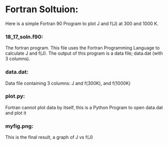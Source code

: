 # Fortran Soltuion:
Here is a simple Fortran 90 Program to plot J and f(J) at 300 and 1000 K.

### 18_17_soln.f90:
The fortran program.
This file uses the Fortran Programming Language to calculate J and f(J). 
The output of this program is a data file; data.dat (with 3 columns).

### data.dat:
Data file containing 3 columns: J and f(300K), and f(1000K)

### plot.py:
Fortran cannot plot data by itself, this is a Python Program to open data.dat and plot it

### myfig.png:
This is the final result, a graph of J vs f(J)
